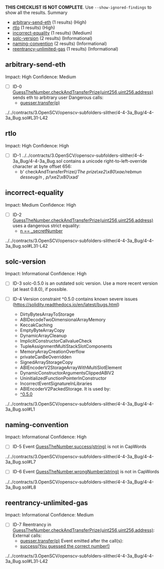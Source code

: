 **THIS CHECKLIST IS NOT COMPLETE**. Use `--show-ignored-findings` to show all the results.
Summary
 - [arbitrary-send-eth](#arbitrary-send-eth) (1 results) (High)
 - [rtlo](#rtlo) (1 results) (High)
 - [incorrect-equality](#incorrect-equality) (1 results) (Medium)
 - [solc-version](#solc-version) (2 results) (Informational)
 - [naming-convention](#naming-convention) (2 results) (Informational)
 - [reentrancy-unlimited-gas](#reentrancy-unlimited-gas) (1 results) (Informational)
## arbitrary-send-eth
Impact: High
Confidence: Medium
 - [ ] ID-0
[GuessTheNumber.checkAndTransferPrize(uint256,uint256,address)](../../contracts/3.OpenSCV/openscv-subfolders-slither/4-4-3a_Bug/4-4-3a_Bug.sol#L31-L42) sends eth to arbitrary user
	Dangerous calls:
	- [guesser.transfer(p)](../../contracts/3.OpenSCV/openscv-subfolders-slither/4-4-3a_Bug/4-4-3a_Bug.sol#L35)

../../contracts/3.OpenSCV/openscv-subfolders-slither/4-4-3a_Bug/4-4-3a_Bug.sol#L31-L42


## rtlo
Impact: High
Confidence: High
 - [ ] ID-1
../../contracts/3.OpenSCV/openscv-subfolders-slither/4-4-3a_Bug/4-4-3a_Bug.sol contains a unicode right-to-left-override character at byte offset 656:
	- b'        checkAndTransferPrize(/*The prize\xe2\x80\xae/*rebmun desseug*/n , p/*\xe2\x80\xad'

## incorrect-equality
Impact: Medium
Confidence: High
 - [ ] ID-2
[GuessTheNumber.checkAndTransferPrize(uint256,uint256,address)](../../contracts/3.OpenSCV/openscv-subfolders-slither/4-4-3a_Bug/4-4-3a_Bug.sol#L31-L42) uses a dangerous strict equality:
	- [n == _secretNumber](../../contracts/3.OpenSCV/openscv-subfolders-slither/4-4-3a_Bug/4-4-3a_Bug.sol#L33)

../../contracts/3.OpenSCV/openscv-subfolders-slither/4-4-3a_Bug/4-4-3a_Bug.sol#L31-L42


## solc-version
Impact: Informational
Confidence: High
 - [ ] ID-3
solc-0.5.0 is an outdated solc version. Use a more recent version (at least 0.8.0), if possible.

 - [ ] ID-4
Version constraint ^0.5.0 contains known severe issues (https://solidity.readthedocs.io/en/latest/bugs.html)
	- DirtyBytesArrayToStorage
	- ABIDecodeTwoDimensionalArrayMemory
	- KeccakCaching
	- EmptyByteArrayCopy
	- DynamicArrayCleanup
	- ImplicitConstructorCallvalueCheck
	- TupleAssignmentMultiStackSlotComponents
	- MemoryArrayCreationOverflow
	- privateCanBeOverridden
	- SignedArrayStorageCopy
	- ABIEncoderV2StorageArrayWithMultiSlotElement
	- DynamicConstructorArgumentsClippedABIV2
	- UninitializedFunctionPointerInConstructor
	- IncorrectEventSignatureInLibraries
	- ABIEncoderV2PackedStorage.
It is used by:
	- [^0.5.0](../../contracts/3.OpenSCV/openscv-subfolders-slither/4-4-3a_Bug/4-4-3a_Bug.sol#L1)

../../contracts/3.OpenSCV/openscv-subfolders-slither/4-4-3a_Bug/4-4-3a_Bug.sol#L1


## naming-convention
Impact: Informational
Confidence: High
 - [ ] ID-5
Event [GuessTheNumber.success(string)](../../contracts/3.OpenSCV/openscv-subfolders-slither/4-4-3a_Bug/4-4-3a_Bug.sol#L7) is not in CapWords

../../contracts/3.OpenSCV/openscv-subfolders-slither/4-4-3a_Bug/4-4-3a_Bug.sol#L7


 - [ ] ID-6
Event [GuessTheNumber.wrongNumber(string)](../../contracts/3.OpenSCV/openscv-subfolders-slither/4-4-3a_Bug/4-4-3a_Bug.sol#L8) is not in CapWords

../../contracts/3.OpenSCV/openscv-subfolders-slither/4-4-3a_Bug/4-4-3a_Bug.sol#L8


## reentrancy-unlimited-gas
Impact: Informational
Confidence: Medium
 - [ ] ID-7
Reentrancy in [GuessTheNumber.checkAndTransferPrize(uint256,uint256,address)](../../contracts/3.OpenSCV/openscv-subfolders-slither/4-4-3a_Bug/4-4-3a_Bug.sol#L31-L42):
	External calls:
	- [guesser.transfer(p)](../../contracts/3.OpenSCV/openscv-subfolders-slither/4-4-3a_Bug/4-4-3a_Bug.sol#L35)
	Event emitted after the call(s):
	- [success(You guessed the correct number!)](../../contracts/3.OpenSCV/openscv-subfolders-slither/4-4-3a_Bug/4-4-3a_Bug.sol#L36)

../../contracts/3.OpenSCV/openscv-subfolders-slither/4-4-3a_Bug/4-4-3a_Bug.sol#L31-L42


